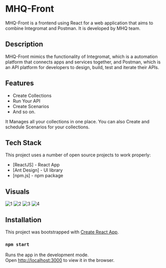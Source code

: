 # MHQ-Front

MHQ-Front is a frontend using React for a web application that aims to combine Integromat and Postman. It is developed by MHQ team.

## Description

MHQ-Front mimics the functionality of Integromat, which is a automation platform that connects apps and services together, and Postman, which is an API platform for developers to design, build, test and iterate their APIs.

## Features
- Create Collections
- Run Your API
- Create Scenarios
- And so on.


It Manages all your collections in one place. You can also Create and schedule Scenarios for your collections.

## Tech Stack

This project uses a number of open source projects to work properly:

- [ReactJS] - React App
- [Ant Design] - UI library
- [npm.js] - npm package

## Visuals
![1](https://user-images.githubusercontent.com/51258896/126392932-bca4249b-3232-4052-88f3-a6adc394726f.JPG)
![2](https://user-images.githubusercontent.com/51258896/126392949-5449a51a-fb5a-4496-a4cd-86b558789844.JPG)
![3](https://user-images.githubusercontent.com/51258896/126392962-30a80316-efa9-4441-96f8-f27470041297.JPG)
![4](https://user-images.githubusercontent.com/51258896/126393051-cf826125-9a85-419a-aa72-c73689c30e41.JPG)


## Installation

This project was bootstrapped with [Create React App](https://github.com/facebook/create-react-app).


### `npm start`

Runs the app in the development mode.\
Open [http://localhost:3000](http://localhost:3000) to view it in the browser.
